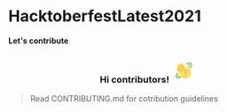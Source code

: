 # HacktoberfestLatest2021

**Let's contribute**

<h3 align="center">
    Hi contributors!
    <img src="wave.gif" 
         alt="Waving hand animated gif"
         height="45"
         width="45" />
</h3>

> Read CONTRIBUTING.md for cotribution guidelines
